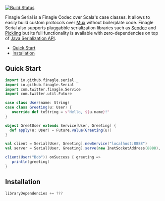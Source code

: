 [![Build Status](https://travis-ci.org/finagle/finagle-serial.svg)](https://travis-ci.org/finagle/finagle-serial)

Finagle Serial is a Finagle Codec over Scala's case classes. It allows to easily build custom protocols over [Mux][1]
without boilerplate code. Finagle Serial also supports pluggabble serialization libraries such as [Scodec][2] and
[Pickling][3] but its full functionality is available with zero-dependencies on top of [Java Serialization API][4].

* [Quick Start](#quick-start)
* [Installation](#installation)

Quick Start
-----------

```scala
import io.github.finagle.serial._
import io.github.finagle.Serial
import com.twitter.finagle.Service
import com.twitter.util.Future

case class User(name: String)
case class Greeting(u: User) {
   override def toString = s"Hello, ${u.name}!"
}

object GreetUser extends Service[User, Greeting] {
  def apply(u: User) = Future.value(Greeting(u))
}

val client = Serial[User, Greeting].newService("localhost:8888")
val server = Serial[User, Greeting].serve(new InetSocketAddress(8888), GreetUser)

client(User("Bob")) onSuccess { greeting =>
   println(greeting)
}
```

Installation
------------

```scala
libraryDependencies += ???
```

[1]: http://twitter.github.io/finagle/guide/Protocols.html#mux
[2]: https://github.com/scodec/scodec
[3]: https://github.com/scala/pickling
[4]: http://docs.oracle.com/javase/7/docs/api/java/io/Serializable.html
